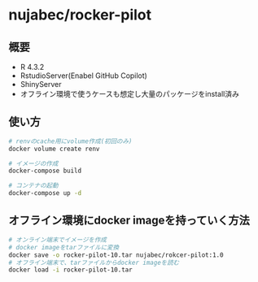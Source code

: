 # nujabec/rocker-pilot

## 概要

- R 4.3.2
- RstudioServer(Enabel GitHub Copilot)
- ShinyServer
- オフライン環境で使うケースも想定し大量のパッケージをinstall済み

## 使い方

```bash
# renvのcache用にvolume作成(初回のみ)
docker volume create renv

# イメージの作成
docker-compose build 

# コンテナの起動
docker-compose up -d
```

## オフライン環境にdocker imageを持っていく方法

```bash
# オンライン端末でイメージを作成
# docker imageをtarファイルに変換
docker save -o rocker-pilot-10.tar nujabec/rokcer-pilot:1.0 
# オフライン端末で、tarファイルからdocker imageを読む
docker load -i rocker-pilot-10.tar
```
